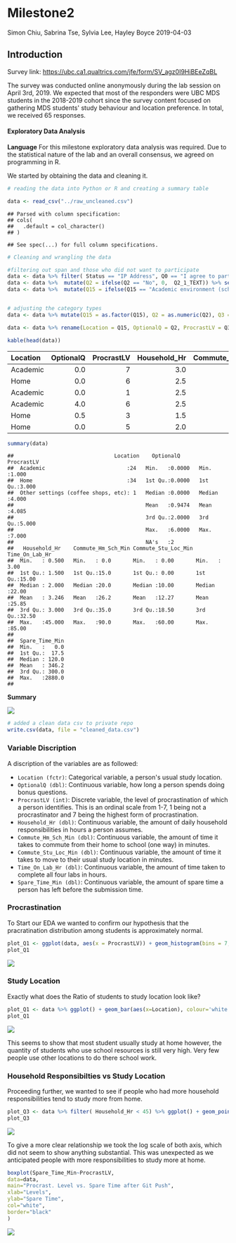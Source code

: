 Milestone2
================
Simon Chiu, Sabrina Tse, Sylvia Lee, Hayley Boyce
2019-04-03

Introduction
------------

Survey link: <https://ubc.ca1.qualtrics.com/jfe/form/SV_agz0I9HiBEeZqBL>

The survey was conducted online anonymously during the lab session on April 3rd, 2019. We expected that most of the responders were UBC MDS students in the 2018-2019 cohort since the survey content focused on gathering MDS students' study behaviour and location preference. In total, we received 65 responses.

#### Exploratory Data Analysis

**Language** For this milestone exploratory data analysis was required. Due to the statistical nature of the lab and an overall consensus, we agreed on programming in R.

We started by obtaining the data and cleaning it.

``` r
# reading the data into Python or R and creating a summary table

data <- read_csv("../raw_uncleaned.csv")
```

    ## Parsed with column specification:
    ## cols(
    ##   .default = col_character()
    ## )

    ## See spec(...) for full column specifications.

``` r
# Cleaning and wrangling the data

#filtering out span and those who did not want to participate
data <- data %>% filter( Status == "IP Address", Q0 == "I agree to participate" ) %>% select(Q15, Q2, Q2_1_TEXT, Q3, Q4,Q16, Q11, Q5, Q18)
data <- data %>%  mutate(Q2 = ifelse(Q2 == "No", 0,  Q2_1_TEXT)) %>% select(-Q2_1_TEXT)
data <- data %>%  mutate(Q15 = ifelse(Q15 == "Academic environment (school libraries, lounges, classrooms)", "Academic",  Q15)) 


# adjusting the category types 
data <- data %>% mutate(Q15 = as.factor(Q15), Q2 = as.numeric(Q2), Q3 = as.integer(Q3),  Q4 = as.numeric(Q4),  Q16 = as.numeric(Q16),  Q11 = as.numeric(Q11), Q5 = as.numeric(Q5), Q18= as.numeric(Q18) )

data <- data %>% rename(Location = Q15, OptionalQ = Q2, ProcrastLV = Q3,  Household_Hr = Q4,  Commute_Hm_Sch_Min = Q16,  Commute_Stu_Loc_Min = Q11, Time_On_Lab_Hr = Q5, Spare_Time_Min= Q18 ) 
```

``` r
kable(head(data))
```

| Location |  OptionalQ|  ProcrastLV|  Household\_Hr|  Commute\_Hm\_Sch\_Min|  Commute\_Stu\_Loc\_Min|  Time\_On\_Lab\_Hr|  Spare\_Time\_Min|
|:---------|----------:|-----------:|--------------:|----------------------:|-----------------------:|------------------:|-----------------:|
| Academic |        0.0|           7|            3.0|                     20|                      10|                 12|                10|
| Home     |        0.0|           6|            2.5|                     35|                       0|                 11|               120|
| Academic |        0.0|           1|            2.5|                     20|                      10|                 24|               180|
| Academic |        4.0|           6|            2.5|                     25|                      20|                 20|               180|
| Home     |        0.5|           3|            1.5|                     40|                      60|                 20|              1440|
| Home     |        0.0|           5|            2.0|                     30|                      10|                 15|              2880|

``` r
summary(data)
```

    ##                                Location    OptionalQ        ProcrastLV   
    ##  Academic                          :24   Min.   :0.0000   Min.   :1.000  
    ##  Home                              :34   1st Qu.:0.0000   1st Qu.:3.000  
    ##  Other settings (coffee shops, etc): 1   Median :0.0000   Median :4.000  
    ##                                          Mean   :0.9474   Mean   :4.085  
    ##                                          3rd Qu.:2.0000   3rd Qu.:5.000  
    ##                                          Max.   :6.0000   Max.   :7.000  
    ##                                          NA's   :2                       
    ##   Household_Hr    Commute_Hm_Sch_Min Commute_Stu_Loc_Min Time_On_Lab_Hr 
    ##  Min.   : 0.500   Min.   : 0.0       Min.   : 0.00       Min.   : 3.00  
    ##  1st Qu.: 1.500   1st Qu.:15.0       1st Qu.: 0.00       1st Qu.:15.00  
    ##  Median : 2.000   Median :20.0       Median :10.00       Median :22.00  
    ##  Mean   : 3.246   Mean   :26.2       Mean   :12.27       Mean   :25.85  
    ##  3rd Qu.: 3.000   3rd Qu.:35.0       3rd Qu.:18.50       3rd Qu.:32.50  
    ##  Max.   :45.000   Max.   :90.0       Max.   :60.00       Max.   :85.00  
    ##                                                                         
    ##  Spare_Time_Min  
    ##  Min.   :   0.0  
    ##  1st Qu.:  17.5  
    ##  Median : 120.0  
    ##  Mean   : 346.2  
    ##  3rd Qu.: 300.0  
    ##  Max.   :2880.0  
    ## 

**Summary**

![](../img/summary.png)

``` r
# added a clean data csv to private repo 
write.csv(data, file = "cleaned_data.csv")
```

### Variable Discription

A discription of the variables are as followed:

-   `Location (fctr)`: Categorical variable, a person's usual study location.
-   `OptionalQ (dbl)`: Continuous variable, how long a person spends doing bonus questions.
-   `ProcrastLV (int)`: Discrete variable, the level of procrastination of which a person identifies. This is an ordinal scale from 1-7, 1 being not a procrastinator and 7 being the highest form of procrastination.
-   `Household_Hr (dbl)`: Continuous variable, the amount of daily household responsibilities in hours a person assumes.
-   `Commute_Hm_Sch_Min (dbl)`: Continuous variable, the amount of time it takes to commute from their home to school (one way) in minutes.
-   `Commute_Stu_Loc_Min (dbl)`: Continuous variable, the amount of time it takes to move to their usual study location in minutes.
-   `Time_On_Lab_Hr (dbl)`: Continuous variable, the amount of time taken to complete all four labs in hours.
-   `Spare_Time_Min (dbl)`: Continuous variable, the amount of spare time a person has left before the submission time.

### Procrastination

To Start our EDA we wanted to confirm our hypothesis that the pracratination distribution among students is approximately normal.

``` r
plot_Q1 <- ggplot(data, aes(x = ProcrastLV)) + geom_histogram(bins = 7, colour='white', fill = "#51B1D9") +theme_bw() + labs(x= "Level of Procrastination", y = "Frequency", title = "Distribution of Procrastination levels Among MDS Students") + scale_x_continuous(breaks = seq(1, 7, len = 7) )
plot_Q1
```

![](Milestone2_files/figure-markdown_github/unnamed-chunk-7-1.png)

### Study Location

Exactly what does the Ratio of students to study location look like?

``` r
plot_Q1 <- data %>% ggplot() + geom_bar(aes(x=Location), colour='white', fill = "#082042") +theme_bw() + labs(x= "Location", y = "Quantity of MDS Students", title = "Amount of MDS Students usual Study Location") 
plot_Q1
```

![](Milestone2_files/figure-markdown_github/unnamed-chunk-8-1.png)

This seems to show that most student usually study at home however, the quantity of students who use school resources is still very high. Very few people use other locations to do there school work.

### Household Responsibilties vs Study Location

Proceeding further, we wanted to see if people who had more household responsibilities tend to study more from home.

``` r
plot_Q3 <- data %>% filter( Household_Hr < 45) %>% ggplot() + geom_point(aes(x = log(Household_Hr), y= log(Time_On_Lab_Hr), colour = Location), size = 2)  +theme_bw() + labs(x= "Household Responsibilities (log(hours))", y = "Time Spent on the Labs (log(hours))", title = "Relationship Between Time Spent on Labs versus Household Responsibilities ") + scale_color_manual(values  = c("#51B1D9", "#082042", "#BFA057"))
plot_Q3
```

![](Milestone2_files/figure-markdown_github/unnamed-chunk-9-1.png)

To give a more clear relationship we took the log scale of both axis, which did not seem to show anything substantial. This was unexpected as we anticipated people with more responsibilities to study more at home.

``` r
boxplot(Spare_Time_Min~ProcrastLV,
data=data,
main="Procrast. Level vs. Spare Time after Git Push",
xlab="Levels",
ylab="Spare Time",
col="white",
border="black"
)
```

![](Milestone2_files/figure-markdown_github/unnamed-chunk-10-1.png)
